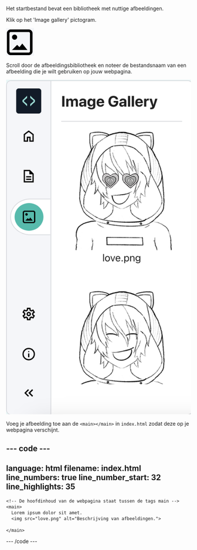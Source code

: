 Het startbestand bevat een bibliotheek met nuttige afbeeldingen.

Klik op het 'Image gallery' pictogram.

![Een vierkant pictogram met een bergtafereel en de zon in het pictogram.](images/view-gallery.png)

Scroll door de afbeeldingsbibliotheek en noteer de bestandsnaam van een afbeelding die je wilt gebruiken op jouw webpagina.

![De afbeeldingsbibliotheek met het love.png-bestand getoond.](images/editorimage-gallery.png)

Voeg je afbeelding toe aan de `<main></main>` in `index.html` zodat deze op je webpagina verschijnt.

--- code ---
---
language: html
filename: index.html
line_numbers: true
line_number_start: 32
line_highlights: 35
---

    <!-- De hoofdinhoud van de webpagina staat tussen de tags main -->
    <main>
      Lorem ipsum dolor sit amet. 
      <img src="love.png" alt="Beschrijving van afbeeldingen.">
       
    </main>

--- /code ---